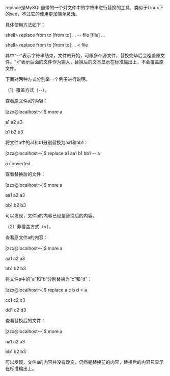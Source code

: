 

replace是MySQL自带的一个对文件中的字符串进行替换的工具，类似于Linux下的sed，不过它的使用更加简单灵活。

具体使用方法如下：

shell> replace from to [from to] . . -- file [file] . .

shell> replace from to [from to] . . < file

其中“--”表示字符串结束，文件的开始，可跟多个源文件，替换完毕后会覆盖原文件。“<”表示后面的文件作为输入，替换后的文本显示在标准输出上，不会覆盖原文件。

下面对两种方式分别举一个例子进行说明。

（1）覆盖方式（--）。

查看原文件a的内容：

[zzx@localhost～]$ more a

a1 a2 a3

b1 b2 b3

将文件a中的a1和b1分别替换为aa1和bb1：

[zzx@localhost～]$ replace a1 aa1 b1 bb1 -- a

a converted

查看替换后的文件：

[zzx@localhost～]$ more a

aa1 a2 a3

bb1 b2 b3

可以发现，文件a的内容已经是替换后的内容。

（2）非覆盖方式（<）。

查看原文件a的内容：

[zzx@localhost～]$ more a

aa1 a2 a3

bb1 b2 b3

将文件a中的“a”和“b”分别替换为“c”和“d”：

[zzx@localhost～]$ replace a c b d < a

cc1 c2 c3

dd1 d2 d3

查看替换后的文件：

[zzx@localhost～]$ more a

aa1 a2 a3

bb1 b2 b3

可以发现，文件a的内容并没有改变，仍然是替换前的内容，替换后的内容只显示在标准输出上。



